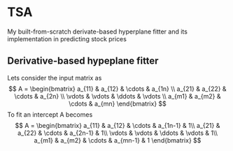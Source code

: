 # TSA
My built-from-scratch derivate-based hyperplane fitter and its implementation in predicting stock prices

## Derivative-based hypeplane fitter
Lets consider the input matrix as 
$$
A = \begin{bmatrix}
    a_{11} & a_{12} & \cdots & a_{1n} \\
    a_{21} & a_{22} & \cdots & a_{2n} \\
    \vdots & \vdots & \ddots & \vdots \\
    a_{m1} & a_{m2} & \cdots & a_{mn}
\end{bmatrix}
$$
To fit an intercept A becomes
$$
A = \begin{bmatrix}
    a_{11} & a_{12} & \cdots & a_{1n-1} & 1\\
    a_{21} & a_{22} & \cdots & a_{2n-1} & 1\\
    \vdots & \vdots & \ddots & \vdots & 1\\
    a_{m1} & a_{m2} & \cdots & a_{mn-1} & 1
\end{bmatrix}
$$

